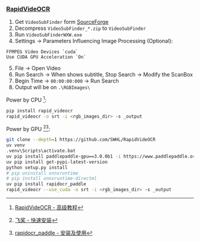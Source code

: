 ### [RapidVideOCR](https://github.com/SWHL/RapidVideOCR)

1. Get `VideoSubFinder` form [SourceForge](https://sourceforge.net/projects/videosubfinder/)
2. Decompress `VideoSubFinder_*.zip` to `VideoSubFinder`
3. Run `VideoSubFinderWXW.exe`
4. Settings → Parameters Influencing Image Processing (Optional):
  ```
  FFMPEG Video Devices `cuda`
  Use CUDA GPU Acceleration `On`
  ```
5. File → Open Video
6. Run Search → When shows subtitle, Stop Search → Modify the ScanBox
7. Begin Time → `00:00:00:000` → Run Search
8. Output will be on `.\RGBImages\` 

Power by CPU [^1]:

```sh
pip install rapid_videocr
rapid_videocr -o srt -i <rgb_images_dir> -s _output
```

Power by GPU [^2][^3]:

```sh
git clone --depth=1 https://github.com/SWHL/RapidVideOCR
uv venv
.venv\Scripts\activate.bat
uv pip install paddlepaddle-gpu==3.0.0b1 -i https://www.paddlepaddle.org.cn/packages/stable/cu123/
uv pip install get-pypi-latest-version
python setup.py install
# pip uninstall onnxruntime
# pip install onnxruntime-directml
uv pip install rapidocr_paddle
rapid_videocr --use_cuda -o srt -i <rgb_images_dir> -s _output
```

[^1]: [RapidVideOCR - 高级教程](https://swhl.github.io/RapidVideOCR/docs/tutorial/senior/)
[^2]: [飞桨 - 快速安装](https://www.paddlepaddle.org.cn/install/quick)
[^3]: [rapidocr_paddle - 安装及使用](https://rapidai.github.io/RapidOCRDocs/install_usage/rapidocr_paddle/usage/)